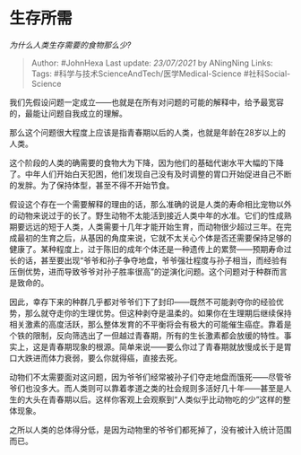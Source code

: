 # 生存所需
*为什么人类生存需要的食物那么少?*

> Author: #JohnHexa
Last update: *23/07/2021* by ANingNing
Links: 
Tags: #科学与技术ScienceAndTech/医学Medical-Science #社科Social-Science 

 
我们先假设问题一定成立——也就是在所有对问题的可能的解释中，给予最宽容的，最能让问题自我成立的理解。  
  
那么这个问题很大程度上应该是指青春期以后的人类，也就是年龄在28岁以上的人类。  
  
这个阶段的人类的确需要的食物大为下降，因为他们的基础代谢水平大幅的下降了。中年人们开始白天犯困，他们发现自己没有及时调整的胃口开始促进自己不断的发胖。为了保持体型，甚至不得不开始节食。  
  
假设这个存在一个需要解释的理由的话，那么准确的说是人类的寿命相比宠物以外的动物来说过于的长了。野生动物不太能活到接近人类中年的水准。它们的性成熟期要远远的短于人类，人类需要十几年才能开始生育，而动物很少超过三年。在完成最初的生育之后，从基因的角度来说，它就不太关心个体是否还需要保持足够的健康了。某种程度上，过于陈旧的成年个体还是一种遗传上的累赘——预期寿命过长的话，甚至要出现“爷爷和孙子争夺地盘，爷爷强壮程度与孙子相当，而经验有压倒优势，进而导致爷爷对孙子胜率很高”的逆演化问题。这个问题对于种群而言是致命的。  
  
因此，幸存下来的种群几乎都对爷爷们下了封印——既然不可能剥夺你的经验优势，那么就夺走你的生理优势。但这种剥夺是温柔的。如果你在生理期后继续保持相关激素的高度活跃，那么整体发育的不平衡将会有极大的可能催生癌症。靠着是个铁的限制，反向筛选出了一但越过青春期，所有的生长激素都会放缓的特性。事实上，这是青春期现象的根源。简单来说——要么你过了青春期就放慢成长于是胃口大跌进而体力衰弱，要么你就得癌，直接去死。  
  
动物们不太需要面对这问题，因为爷爷们经常被孙子们夺走地盘而饿死——尽管爷爷们也没多大。而人类则可以靠着孝道之类的社会规则多活好几十年——甚至是人生的大头在青春期以后。这样你客观上会观察到“人类似乎比动物吃的少”这样的整体现象。  
  
之所以人类的总体得分低，是因为动物里的爷爷们都死掉了，没有被计入统计范围而已。

